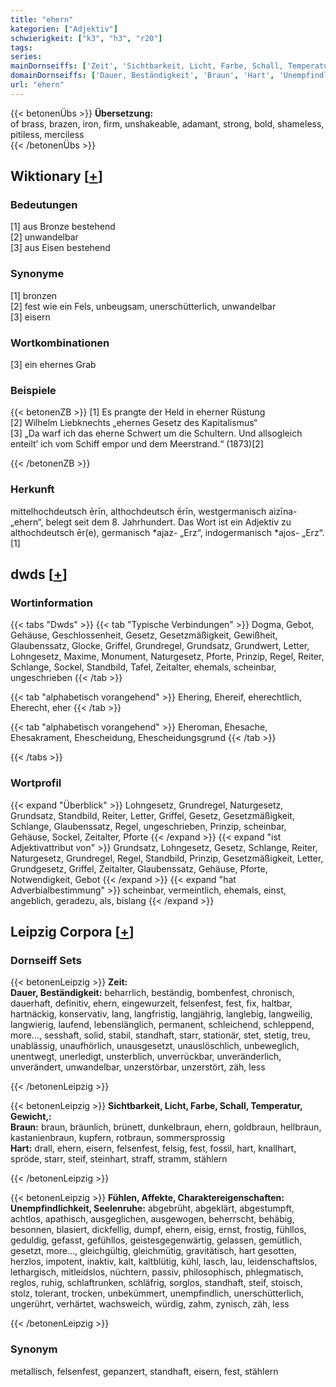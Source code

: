 ```yaml
---
title: "ehern"
kategorien: ["Adjektiv"]
schwierigkeit: ["k3", "h3", "r20"]
tags:
series:
mainDornseiffs: ['Zeit', 'Sichtbarkeit, Licht, Farbe, Schall, Temperatur, Gewicht,', 'Fühlen, Affekte, Charaktereigenschaften']
domainDornseiffs: ['Dauer, Beständigkeit', 'Braun', 'Hart', 'Unempfindlichkeit, Seelenruhe']
url: "ehern"
---
```


{{< betonenÜbs >}}
**Übersetzung:**  
of brass, brazen, iron, firm, unshakeable, adamant, strong, bold, shameless, pitiless, merciless  
{{< /betonenÜbs >}}

## Wiktionary [[+](https://de.wiktionary.org/wiki/ehern)]

### Bedeutungen
[1] aus Bronze bestehend  
[2] unwandelbar  
[3] aus Eisen bestehend  

### Synonyme
[1] bronzen  
[2] fest wie ein Fels, unbeugsam, unerschütterlich, unwandelbar  
[3] eisern  

### Wortkombinationen
[3] ein ehernes Grab  

### Beispiele
{{< betonenZB >}}
[1] Es prangte der Held in eherner Rüstung  
[2] Wilhelm Liebknechts „ehernes Gesetz des Kapitalismus“  
[3] „Da warf ich das eherne Schwert um die Schultern. Und allsogleich enteilt’ ich vom Schiff empor und dem Meerstrand.“ (1873)[2]  

{{< /betonenZB >}}
### Herkunft
mittelhochdeutsch ērīn, althochdeutsch ērīn, westgermanisch aizīna- „ehern“, belegt seit dem 8. Jahrhundert. Das Wort ist ein Adjektiv zu althochdeutsch ēr(e), germanisch *ajaz- „Erz“, indogermanisch *ajos- „Erz“.[1]  



## dwds [[+](https://www.dwds.de/wb/ehern)]

### Wortinformation
{{< tabs "Dwds" >}}
{{< tab "Typische Verbindungen" >}}
Dogma, Gebot, Gehäuse, Geschlossenheit, Gesetz, Gesetzmäßigkeit, Gewißheit, Glaubenssatz, Glocke, Griffel, Grundregel, Grundsatz, Grundwert, Letter, Lohngesetz, Maxime, Monument, Naturgesetz, Pforte, Prinzip, Regel, Reiter, Schlange, Sockel, Standbild, Tafel, Zeitalter, ehemals, scheinbar, ungeschrieben
{{< /tab >}}

{{< tab "alphabetisch vorangehend" >}}
Ehering, Ehereif, eherechtlich, Eherecht, eher
{{< /tab >}}

{{< tab "alphabetisch vorangehend" >}}
Eheroman, Ehesache, Ehesakrament, Ehescheidung, Ehescheidungsgrund
{{< /tab >}}

{{< /tabs >}}

### Wortprofil
{{< expand "Überblick" >}} Lohngesetz, Grundregel, Naturgesetz, Grundsatz, Standbild, Reiter, Letter, Griffel, Gesetz, Gesetzmäßigkeit, Schlange, Glaubenssatz, Regel, ungeschrieben, Prinzip, scheinbar, Gehäuse, Sockel, Zeitalter, Pforte {{< /expand >}}
{{< expand "ist Adjektivattribut von" >}} Grundsatz, Lohngesetz, Gesetz, Schlange, Reiter, Naturgesetz, Grundregel, Regel, Standbild, Prinzip, Gesetzmäßigkeit, Letter, Grundgesetz, Griffel, Zeitalter, Glaubenssatz, Gehäuse, Pforte, Notwendigkeit, Gebot {{< /expand >}}
{{< expand "hat Adverbialbestimmung" >}} scheinbar, vermeintlich, ehemals, einst, angeblich, geradezu, als, bislang {{< /expand >}}

## Leipzig Corpora [[+](https://corpora.uni-leipzig.de/en/res?word=ehern&corpusId=deu_newscrawl-public_2018)]

### Dornseiff Sets
{{< betonenLeipzig >}}
**Zeit:**  
**Dauer, Beständigkeit:** beharrlich, beständig, bombenfest, chronisch, dauerhaft, definitiv, ehern, eingewurzelt, felsenfest, fest, fix, haltbar, hartnäckig, konservativ, lang, langfristig, langjährig, langlebig, langweilig, langwierig, laufend, lebenslänglich, permanent, schleichend, schleppend, more..., sesshaft, solid, stabil, standhaft, starr, stationär, stet, stetig, treu, unablässig, unaufhörlich, unausgesetzt, unauslöschlich, unbeweglich, unentwegt, unerledigt, unsterblich, unverrückbar, unveränderlich, unverändert, unwandelbar, unzerstörbar, unzerstört, zäh, less  

{{< /betonenLeipzig >}}


{{< betonenLeipzig >}}
**Sichtbarkeit, Licht, Farbe, Schall, Temperatur, Gewicht,:**  
**Braun:** braun, bräunlich, brünett, dunkelbraun, ehern, goldbraun, hellbraun, kastanienbraun, kupfern, rotbraun, sommersprossig  
**Hart:** drall, ehern, eisern, felsenfest, felsig, fest, fossil, hart, knallhart, spröde, starr, steif, steinhart, straff, stramm, stählern  

{{< /betonenLeipzig >}}


{{< betonenLeipzig >}}
**Fühlen, Affekte, Charaktereigenschaften:**  
**Unempfindlichkeit, Seelenruhe:** abgebrüht, abgeklärt, abgestumpft, achtlos, apathisch, ausgeglichen, ausgewogen, beherrscht, behäbig, besonnen, blasiert, dickfellig, dumpf, ehern, eisig, ernst, frostig, fühllos, geduldig, gefasst, gefühllos, geistesgegenwärtig, gelassen, gemütlich, gesetzt, more..., gleichgültig, gleichmütig, gravitätisch, hart gesotten, herzlos, impotent, inaktiv, kalt, kaltblütig, kühl, lasch, lau, leidenschaftslos, lethargisch, mitleidslos, nüchtern, passiv, philosophisch, phlegmatisch, reglos, ruhig, schlaftrunken, schläfrig, sorglos, standhaft, steif, stoisch, stolz, tolerant, trocken, unbekümmert, unempfindlich, unerschütterlich, ungerührt, verhärtet, wachsweich, würdig, zahm, zynisch, zäh, less  

{{< /betonenLeipzig >}}

### Synonym
metallisch, felsenfest, gepanzert, standhaft, eisern, fest, stählern

